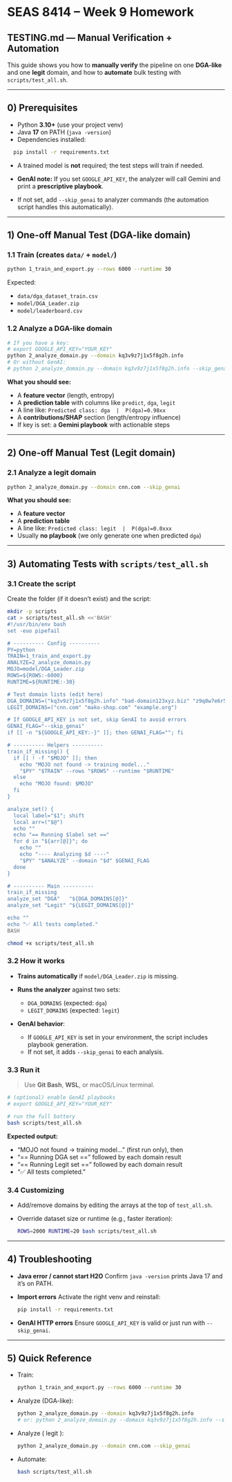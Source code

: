 
# SEAS 8414 – Week 9 Homework  
## TESTING.md — Manual Verification + Automation

This guide shows you how to **manually verify** the pipeline on one **DGA-like** and one **legit** domain, and how to **automate** bulk testing with `scripts/test_all.sh`.

---

## 0) Prerequisites

- Python **3.10+** (use your project venv)
- Java **17** on PATH (`java -version`)
- Dependencies installed:
```bash
  pip install -r requirements.txt
````

* A trained model is **not** required; the test steps will train if needed.

* **GenAI note:** If you set `GOOGLE_API_KEY`, the analyzer will call Gemini and print a **prescriptive playbook**. 
* If not set, add `--skip_genai` to analyzer commands (the automation script handles this automatically).

---

## 1) One-off Manual Test (DGA-like domain)

### 1.1 Train (creates `data/` + `model/`)

```bash
python 1_train_and_export.py --rows 6000 --runtime 30
```

Expected:

* `data/dga_dataset_train.csv`
* `model/DGA_Leader.zip`
* `model/leaderboard.csv`

### 1.2 Analyze a DGA-like domain

```bash
# If you have a key:
# export GOOGLE_API_KEY="YOUR_KEY"
python 2_analyze_domain.py --domain kq3v9z7j1x5f8g2h.info
# Or without GenAI:
# python 2_analyze_domain.py --domain kq3v9z7j1x5f8g2h.info --skip_genai
```

**What you should see:**

* A **feature vector** (length, entropy)
* A **prediction table** with columns like `predict`, `dga`, `legit`
* A line like:
  `Predicted class: dga  |  P(dga)=0.98xx`
* A **contributions/SHAP** section (length/entropy influence)
* If key is set: a **Gemini playbook** with actionable steps

---

## 2) One-off Manual Test (Legit domain)

### 2.1 Analyze a legit domain

```bash
python 2_analyze_domain.py --domain cnn.com --skip_genai
```

**What you should see:**

* A **feature vector**
* A **prediction table**
* A line like:
  `Predicted class: legit  |  P(dga)=0.0xxx`
* Usually **no playbook** (we only generate one when predicted `dga`)

---

## 3) Automating Tests with `scripts/test_all.sh`

### 3.1 Create the script

Create the folder (if it doesn’t exist) and the script:

```bash
mkdir -p scripts
cat > scripts/test_all.sh <<'BASH'
#!/usr/bin/env bash
set -euo pipefail

# ---------- Config ----------
PY=python
TRAIN=1_train_and_export.py
ANALYZE=2_analyze_domain.py
MOJO=model/DGA_Leader.zip
ROWS=${ROWS:-6000}
RUNTIME=${RUNTIME:-30}

# Test domain lists (edit here)
DGA_DOMAINS=("kq3v9z7j1x5f8g2h.info" "bad-domain123xyz.biz" "z9q8w7e6r5t4y3u2.top")
LEGIT_DOMAINS=("cnn.com" "mako-shop.com" "example.org")

# If GOOGLE_API_KEY is not set, skip GenAI to avoid errors
GENAI_FLAG="--skip_genai"
if [[ -n "${GOOGLE_API_KEY:-}" ]]; then GENAI_FLAG=""; fi

# ---------- Helpers ----------
train_if_missing() {
  if [[ ! -f "$MOJO" ]]; then
    echo "MOJO not found -> training model..."
    "$PY" "$TRAIN" --rows "$ROWS" --runtime "$RUNTIME"
  else
    echo "MOJO found: $MOJO"
  fi
}

analyze_set() {
  local label="$1"; shift
  local arr=("$@")
  echo ""
  echo "== Running $label set =="
  for d in "${arr[@]}"; do
    echo ""
    echo "---- Analyzing $d ----"
    "$PY" "$ANALYZE" --domain "$d" $GENAI_FLAG
  done
}

# ---------- Main ----------
train_if_missing
analyze_set "DGA"   "${DGA_DOMAINS[@]}"
analyze_set "Legit" "${LEGIT_DOMAINS[@]}"

echo ""
echo "✅ All tests completed."
BASH

chmod +x scripts/test_all.sh
```

### 3.2 How it works

* **Trains automatically** if `model/DGA_Leader.zip` is missing.
* **Runs the analyzer** against two sets:

  * `DGA_DOMAINS` (expected: `dga`)
  * `LEGIT_DOMAINS` (expected: `legit`)
* **GenAI behavior**:

  * If `GOOGLE_API_KEY` is set in your environment, the script includes playbook generation.
  * If not set, it adds `--skip_genai` to each analysis.

### 3.3 Run it

> Use **Git Bash**, **WSL**, or macOS/Linux terminal.

```bash
# (optional) enable GenAI playbooks
# export GOOGLE_API_KEY="YOUR_KEY"

# run the full battery
bash scripts/test_all.sh
```

**Expected output:**

* “MOJO not found → training model…” (first run only), then
* “== Running DGA set ==” followed by each domain result
* “== Running Legit set ==” followed by each domain result
* “✅ All tests completed.”

### 3.4 Customizing

* Add/remove domains by editing the arrays at the top of `test_all.sh`.
* Override dataset size or runtime (e.g., faster iteration):

  ```bash
  ROWS=2000 RUNTIME=20 bash scripts/test_all.sh
  ```

---

## 4) Troubleshooting

* **Java error / cannot start H2O**
  Confirm `java -version` prints Java 17 and it’s on PATH.
* **Import errors**
  Activate the right venv and reinstall:

  ```bash
  pip install -r requirements.txt
  ```
* **GenAI HTTP errors**
  Ensure `GOOGLE_API_KEY` is valid or just run with `--skip_genai`.

---

## 5) Quick Reference

* Train:

  ```bash
  python 1_train_and_export.py --rows 6000 --runtime 30
  ```
* Analyze (DGA-like):

  ```bash
  python 2_analyze_domain.py --domain kq3v9z7j1x5f8g2h.info
  # or: python 2_analyze_domain.py --domain kq3v9z7j1x5f8g2h.info --skip_genai
  ```
* Analyze ( legit ):

  ```bash
  python 2_analyze_domain.py --domain cnn.com --skip_genai
  ```
* Automate:

  ```bash
  bash scripts/test_all.sh
  ```


